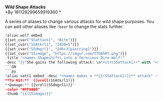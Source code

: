 **Wild Shape Attacks**  
*By 181128299659919360 *  
  
A series of aliases to change various attacks for wild shape purposes. You can add other aliases like `!bear` to change the stats further.  
  
```py  
!alias wolf embed  
{{set_cvar("SSattack1", "Bite")}}  
{{set_cvar("SSAtkrl1", "1d20+5")}}  
{{set_cvar("SSdmgrl1", "2d6+3[piercing]")}}  
{{set_cvar("SSimage", "https://imgur.com/tTOAhRt.png")}}  
-title "<name> Shapeshifts into a ferocious Dire Wolf!"  
-desc "{{"She gains the following attack: \n"+str(SSattack1)+" with "+str(SSAtkrl1)+" chance to hit for "+str(SSdmgrl1)+" damage"}}"  
```GN  
```py  
!alias satt1 embed -desc "<name> makes a **{{(SSattack1)}}** attack" -f "Attack: |  
**To Hit:**  {{vroll(SSAtkrl1)}}  
**Damage:** {{vroll(SSdmgrl1)}}"  
-color "#FF0000"  
-thumb "{{(SSimage)}}"  
```